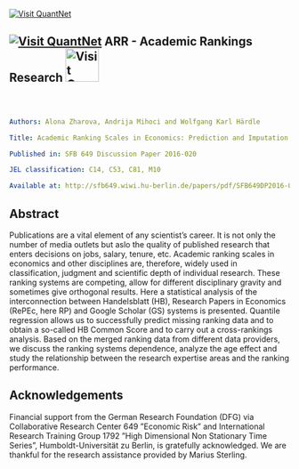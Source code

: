 
[<img src="https://github.com/QuantLet/Styleguide-and-Validation-procedure/blob/master/pictures/banner.png" alt="Visit QuantNet">](http://quantlet.de/index.php?p=info)

## [<img src="https://github.com/QuantLet/Styleguide-and-Validation-procedure/blob/master/pictures/qloqo.png" alt="Visit QuantNet">](http://quantlet.de/) **ARR - Academic Rankings Research** [<img src="https://github.com/QuantLet/Styleguide-and-Validation-procedure/blob/master/pictures/QN2.png" width="60" alt="Visit QuantNet 2.0">](http://quantlet.de/d3/ia)


```yaml



Authors: Alona Zharova, Andrija Mihoci and Wolfgang Karl Härdle

Title: Academic Ranking Scales in Economics: Prediction and Imputation

Published in: SFB 649 Discussion Paper 2016-020

JEL classification: C14, C53, C81, M10

Available at: http://sfb649.wiwi.hu-berlin.de/papers/pdf/SFB649DP2016-020.pdf


```

## Abstract

Publications are a vital element of any scientist’s career. It is not only the number of media
outlets but aslo the quality of published research that enters decisions on jobs, salary,
tenure, etc. Academic ranking scales in economics and other disciplines are, therefore,
widely used in classification, judgment and scientific depth of individual research. These
ranking systems are competing, allow for different disciplinary gravity and sometimes give
orthogonal results. Here a statistical analysis of the interconnection between Handelsblatt
(HB), Research Papers in Economics (RePEc, here RP) and Google Scholar (GS) systems
is presented. Quantile regression allows us to successfully predict missing ranking data
and to obtain a so-called HB Common Score and to carry out a cross-rankings analysis.
Based on the merged ranking data from different data providers, we discuss the ranking
systems dependence, analyze the age effect and study the relationship between the research
expertise areas and the ranking performance.

## Acknowledgements

Financial support from the German Research Foundation (DFG) via Collaborative Research Center
649 ”Economic Risk” and International Research Training Group 1792 ”High Dimensional Non Stationary
Time Series”, Humboldt-Universität zu Berlin, is gratefully acknowledged. We are thankful for the
research assistance provided by Marius Sterling.


```
